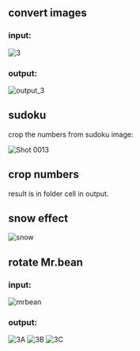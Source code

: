 ## convert images
### input:
![3](https://user-images.githubusercontent.com/76804160/144714308-b2ef0ea7-509e-4113-a87f-0cbf6dca7f92.jpeg)

### output:
![output_3](https://user-images.githubusercontent.com/76804160/144714301-56c3f97d-a99f-4662-8866-0eddc7b14e71.jpeg)

## sudoku
crop the numbers from sudoku image:

![Shot 0013](https://user-images.githubusercontent.com/76804160/145677496-aaba9b45-ab68-445e-b099-aa13c5293301.png)
## crop numbers
result is in folder cell in output.

## snow effect

![snow](https://user-images.githubusercontent.com/76804160/145677655-170eb55e-f2f9-4235-b2c8-7edda4010042.gif)

## rotate Mr.bean

### input:
![mrbean](https://user-images.githubusercontent.com/76804160/145677749-0b96864b-db51-415f-8e2a-f5f03b883ed4.JPG)

### output:
![3A](https://user-images.githubusercontent.com/76804160/145677765-f10914c4-9b31-4e06-8f9c-446da66d9980.jpg)
![3B](https://user-images.githubusercontent.com/76804160/145677766-82d54251-3fe6-4cfc-b138-c190754e6ee3.jpg)
![3C](https://user-images.githubusercontent.com/76804160/145677768-1bbb3a26-5267-4484-b873-c6090bef9047.jpg)
